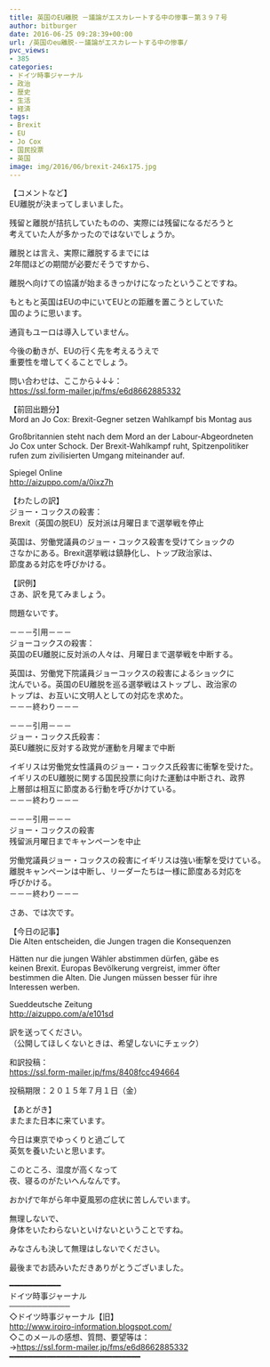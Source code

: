 ```yaml
---
title: 英国のEU離脱 －議論がエスカレートする中の惨事－第３９７号
author: bitburger
date: 2016-06-25 09:28:39+00:00
url: /英国のeu離脱-－議論がエスカレートする中の惨事/
pvc_views:
- 385
categories:
- ドイツ時事ジャーナル
- 政治
- 歴史
- 生活
- 経済
tags:
- Brexit
- EU
- Jo Cox
- 国民投票
- 英国
image: img/2016/06/brexit-246x175.jpg
---
```

【コメントなど】  
EU離脱が決まってしまいました。  
  
残留と離脱が拮抗していたものの、実際には残留になるだろうと  
考えていた人が多かったのではないでしょうか。  
  
離脱とは言え、実際に離脱するまでには  
2年間ほどの期間が必要だそうですから、  
  
離脱へ向けての協議が始まるきっかけになったということですね。  
  
もともと英国はEUの中にいてEUとの距離を置こうとしていた  
国のように思います。  
  
通貨もユーロは導入していません。  
  
今後の動きが、EUの行く先を考えるうえで  
重要性を増してくることでしょう。  
  
  
問い合わせは、ここから↓↓↓：  
<https://ssl.form-mailer.jp/fms/e6d8662885332>  
  
  
【前回出題分】  
Mord an Jo Cox: Brexit-Gegner setzen Wahlkampf bis Montag aus  
  
Großbritannien steht nach dem Mord an der Labour-Abgeordneten  
Jo Cox unter Schock. Der Brexit-Wahlkampf ruht, Spitzenpolitiker  
rufen zum zivilisierten Umgang miteinander auf.  
  
Spiegel Online  
<http://aizuppo.com/a/0ixz7h>  
  
  
【わたしの訳】  
ジョー・コックスの殺害：  
Brexit（英国の脱EU）反対派は月曜日まで選挙戦を停止  
  
英国は、労働党議員のジョー・コックス殺害を受けてショックの  
さなかにある。Brexit選挙戦は鎮静化し、トップ政治家は、  
節度ある対応を呼びかける。  
  
  
【訳例】  
さあ、訳を見てみましょう。  
  
問題ないです。  
  
－－－引用－－－  
ジョーコックスの殺害：  
英国のEU離脱に反対派の人々は、月曜日まで選挙戦を中断する。  
  
英国は、労働党下院議員ジョーコックスの殺害によるショックに  
沈んでいる。英国のEU離脱を巡る選挙戦はストップし、政治家の  
トップは、お互いに文明人としての対応を求めた。  
－－－終わり－－－  
  
  
－－－引用－－－  
ジョー・コックス氏殺害：  
英EU離脱に反対する政党が運動を月曜まで中断  
  
イギリスは労働党女性議員のジョー・コックス氏殺害に衝撃を受けた。  
イギリスのEU離脱に関する国民投票に向けた運動は中断され、政界  
上層部は相互に節度ある行動を呼びかけている。  
－－－終わり－－－  
  
  
－－－引用－－－  
ジョー・コックスの殺害  
残留派月曜日までキャンペーンを中止  
  
労働党議員ジョー・コックスの殺害にイギリスは強い衝撃を受けている。  
離脱キャンペーンは中断し、リーダーたちは一様に節度ある対応を  
呼びかける。  
－－－終わり－－－  
  
  
さあ、では次です。  
  
【今日の記事】  
Die Alten entscheiden, die Jungen tragen die Konsequenzen  
  
Hätten nur die jungen Wähler abstimmen dürfen, gäbe es  
keinen Brexit. Europas Bevölkerung vergreist, immer öfter  
bestimmen die Alten. Die Jungen müssen besser für ihre  
Interessen werben.  
  
Sueddeutsche Zeitung  
<http://aizuppo.com/a/e101sd>  
  
  
訳を送ってください。  
（公開してほしくないときは、希望しないにチェック）  
  
和訳投稿：  
 <https://ssl.form-mailer.jp/fms/8408fcc494664>  
  
投稿期限：２０１５年７月１日（金）  
  
【あとがき】  
またまた日本に来ています。  
  
今日は東京でゆっくりと過ごして  
英気を養いたいと思います。  
  
このところ、湿度が高くなって  
夜、寝るのがたいへんなんです。  
  
おかげで年がら年中夏風邪の症状に苦しんでいます。  
  
無理しないで、  
身体をいたわらないといけないということですね。  
  
みなさんも決して無理はしないでください。  
  
  
最後までお読みいただきありがとうございました。  
  
  
━━━━━━━━━━━  
ドイツ時事ジャーナル  
───────────  
◇ドイツ時事ジャーナル【旧】  
<http://www.iroiro-information.blogspot.com/>  
◇このメールの感想、質問、要望等は：  
-><https://ssl.form-mailer.jp/fms/e6d8662885332>  
━━━━━━━━━━━━━━━━━━━━━━━━━━━━